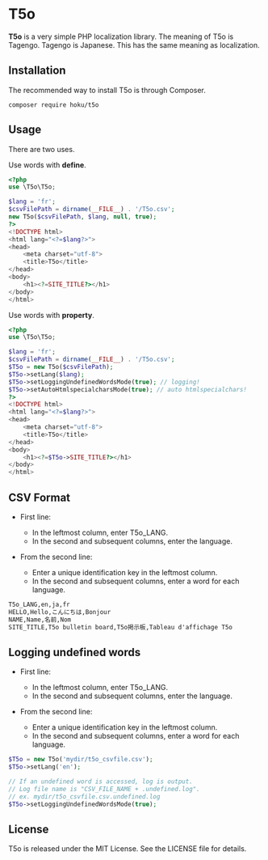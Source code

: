 T5o
================

**T5o** is a very simple PHP localization library.
The meaning of T5o is Tagengo. Tagengo is Japanese. This has the same meaning as localization.


Installation
------------

The recommended way to install T5o is through Composer.

``` shell
composer require hoku/t5o
```


Usage
-----

There are two uses.

Use words with **define**.

``` php
<?php
use \T5o\T5o;

$lang = 'fr';
$csvFilePath = dirname(__FILE__) . '/T5o.csv';
new T5o($csvFilePath, $lang, null, true);
?>
<!DOCTYPE html>
<html lang="<?=$lang?>">
<head>
    <meta charset="utf-8">
    <title>T5o</title>
</head>
<body>
    <h1><?=SITE_TITLE?></h1>
</body>
</html>
```


Use words with **property**.

``` php
<?php
use \T5o\T5o;

$lang = 'fr';
$csvFilePath = dirname(__FILE__) . '/T5o.csv';
$T5o = new T5o($csvFilePath);
$T5o->setLang($lang);
$T5o->setLoggingUndefinedWordsMode(true); // logging!
$T5o->setAutoHtmlspecialcharsMode(true); // auto htmlspecialchars!
?>
<!DOCTYPE html>
<html lang="<?=$lang?>">
<head>
    <meta charset="utf-8">
    <title>T5o</title>
</head>
<body>
    <h1><?=$T5o->SITE_TITLE?></h1>
</body>
</html>
```


CSV Format
----------

* First line:
  * In the leftmost column, enter T5o_LANG.
  * In the second and subsequent columns, enter the language.


* From the second line:
  * Enter a unique identification key in the leftmost column.
  * In the second and subsequent columns, enter a word for each language.


``` txt
T5o_LANG,en,ja,fr
HELLO,Hello,こんにちは,Bonjour
NAME,Name,名前,Nom
SITE_TITLE,T5o bulletin board,T5o掲示板,Tableau d'affichage T5o
```


Logging undefined words
-----------------------

* First line:
  * In the leftmost column, enter T5o_LANG.
  * In the second and subsequent columns, enter the language.


* From the second line:
  * Enter a unique identification key in the leftmost column.
  * In the second and subsequent columns, enter a word for each language.


``` php
$T5o = new T5o('mydir/t5o_csvfile.csv');
$T5o->setLang('en');

// If an undefined word is accessed, log is output.
// Log file name is "CSV_FILE_NAME + .undefined.log".
// ex. mydir/t5o_csvfile.csv.undefined.log
$T5o->setLoggingUndefinedWordsMode(true);
```


License
-------

T5o is released under the MIT License. See the LICENSE
file for details.
